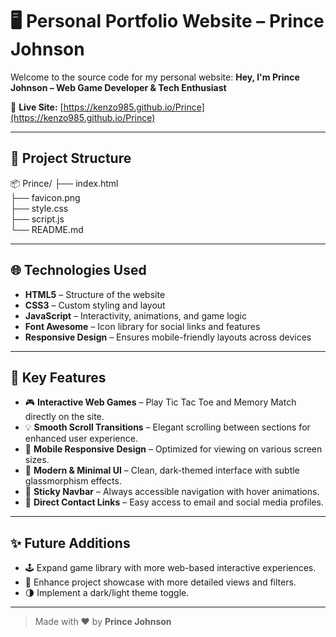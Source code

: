# 🖥️ Personal Portfolio Website – Prince Johnson

Welcome to the source code for my personal website: **Hey, I'm Prince Johnson – Web Game Developer & Tech Enthusiast**

🔗 **Live Site:** [https://kenzo985.github.io/Prince](https://kenzo985.github.io/Prince)

---

## 📁 Project Structure

📦 Prince/
├── index.html         
├── favicon.png        
├── style.css          
├── script.js          
└── README.md          

---

## 🌐 Technologies Used

- **HTML5** – Structure of the website
- **CSS3** – Custom styling and layout
- **JavaScript** – Interactivity, animations, and game logic
- **Font Awesome** – Icon library for social links and features
- **Responsive Design** – Ensures mobile-friendly layouts across devices

---

## 🎯 Key Features

- 🎮 **Interactive Web Games** – Play Tic Tac Toe and Memory Match directly on the site.
- 💡 **Smooth Scroll Transitions** – Elegant scrolling between sections for enhanced user experience.
- 📱 **Mobile Responsive Design** – Optimized for viewing on various screen sizes.
- 🎨 **Modern & Minimal UI** – Clean, dark-themed interface with subtle glassmorphism effects.
- 🧭 **Sticky Navbar** – Always accessible navigation with hover animations.
- 🔗 **Direct Contact Links** – Easy access to email and social media profiles.

---

## ✨ Future Additions

- 🕹️ Expand game library with more web-based interactive experiences.
- 📂 Enhance project showcase with more detailed views and filters.
- 🌗 Implement a dark/light theme toggle.

---

> Made with ❤️ by **Prince Johnson**
